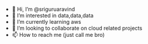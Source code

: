 - 👋 Hi, I’m @sriguruaravind
- 👀 I’m interested in data,data,data
- 🌱 I’m currently learning aws
- 💞️ I’m looking to collaborate on cloud related projects
- 📫 How to reach me (just call me bro)
<!---
sriguruaravind/sriguruaravind is a ✨ special ✨ repository because its `README.md` (this file) appears on your GitHub profile.
You can click the Preview link to take a look at your changes.
--->
